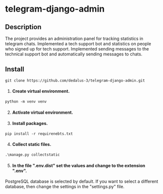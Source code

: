 # telegram-django-admin
## Description
The project provides an administration panel for tracking statistics in telegram chats.
Implemented a tech support bot and statistics on people who signed up for tech support.
Implemented sending messages to the technical support bot and automatically sending messages to chats.
## Install
```commandline
git clone https://github.com/dedalus-3/telegram-django-admin.git
```
1. #### Create virtual environment.
```commandline
python -m venv venv
```
2. #### Activate virtual environment.
3. #### Install packages.
```commandline
pip install -r requirenebts.txt
```
4. #### Collect static files.
```commandline
.\manage.py collectstatic
```
5. #### In the file ".env.dist" set the values and change to the extension ".env".

PostgreSQL database is selected by default. If you want to select a different database, then change the settings in the "settings.py" file.

